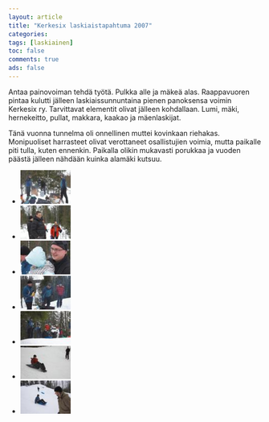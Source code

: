 ```yaml
---
layout: article 
title: "Kerkesix laskiaistapahtuma 2007" 
categories: 
tags: [laskiainen]
toc: false 
comments: true 
ads: false 
---
```


Antaa painovoiman tehdä työtä. Pulkka alle ja mäkeä alas. Raappavuoren
pintaa kulutti jälleen laskiaissunnuntaina pienen panoksensa voimin
Kerkesix ry. Tarvittavat elementit olivat jälleen kohdallaan. Lumi,
mäki, hernekeitto, pullat, makkara, kaakao ja mäenlaskijat.

Tänä vuonna tunnelma oli onnellinen muttei kovinkaan riehakas.
Monipuoliset harrasteet olivat verottaneet osallistujien voimia, mutta
paikalle piti tulla, kuten ennenkin. Paikalla olikin mukavasti porukkaa
ja vuoden päästä jälleen nähdään kuinka alamäki kutsuu.

<div class="th-grid image-gallery" markdown="1">

-   [![](/images/laskiainen-2007/Thumbnails/luokittelematonlaskiainen2007_01b.jpg)](/images/laskiainen-2007/luokittelematonlaskiainen2007_01b.jpg)
-   [![](/images/laskiainen-2007/Thumbnails/luokittelematonlaskiainen2007_02b.jpg)](/images/laskiainen-2007/luokittelematonlaskiainen2007_02b.jpg)
-   [![](/images/laskiainen-2007/Thumbnails/luokittelematonlaskiainen2007_03b.jpg)](/images/laskiainen-2007/luokittelematonlaskiainen2007_03b.jpg)
-   [![](/images/laskiainen-2007/Thumbnails/luokittelematonlaskiainen2007_04b.jpg)](/images/laskiainen-2007/luokittelematonlaskiainen2007_04b.jpg)
-   [![](/images/laskiainen-2007/Thumbnails/luokittelematonlaskiainen2007_05b.jpg)](/images/laskiainen-2007/luokittelematonlaskiainen2007_05b.jpg)
-   [![](/images/laskiainen-2007/Thumbnails/luokittelematonlaskiainen2007_06b.jpg)](/images/laskiainen-2007/luokittelematonlaskiainen2007_06b.jpg)
-   [![](/images/laskiainen-2007/Thumbnails/luokittelematonlaskiainen2007_07b.jpg)](/images/laskiainen-2007/luokittelematonlaskiainen2007_07b.jpg)

</div>

